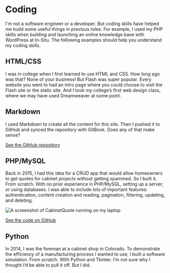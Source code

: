 # Coding
I'm not a software engineer or a developer. But coding skills have helped me build some useful things in previous roles. For example, I used my PHP skills when building and launching an online knowledge base with WordPress at In-Situ. The following examples should help you understand my coding skills.

## HTML/CSS
I was in college when I first learned to use HTML and CSS. How long ago was that? None of your business! But Flash was super popular. Every website you went to had an intro page where you could choose to visit the Flash site or the static site. And I took my college’s first web design class, where we may have used Dreamweaver at some point.

## Markdown
I used Markdown to create all the content for this site. Then I pushed it to GitHub and synced the repository with GitBook. Does any of that make sense?

[See the GitHub repository](https://github.com/nlieurance/User-Manual.git)

## PHP/MySQL
Back in 2015, I had this idea for a CRUD app that would allow homeowners to get quotes for cabinet projects without getting spammed. So I built it. From scratch. With no prior experience in PHP/MySQL, setting up a server, or using databases. I was able to include lots of important features: authentication, content creation and reading, pagination, filtering, updating, and deleting. 

![A screenshot of CabinetQuote running on my laptop](../images/cabinetquote.png)

[See the code on GitHub](https://github.com/nlieurance/CabinetQuote.com.git)

## Python
In 2014, I was the foreman at a cabinet shop in Colorado. To demonstrate the efficiency of a manufacturing process I wanted to use, I built a software simulation. From scratch. With Python and Tkinter. I’m not sure why I thought I’d be able to pull it off. But I did.


